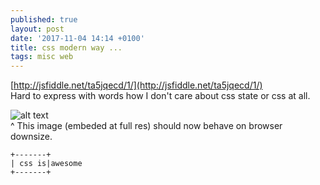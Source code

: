 ```yaml
---
published: true
layout: post
date: '2017-11-04 14:14 +0100'
title: css modern way ...
tags: misc web
---
```

[http://jsfiddle.net/ta5jqecd/1/](http://jsfiddle.net/ta5jqecd/1/)  
Hard to express with words how I don't care about css state or css at all.

![alt text](//cdn.scrot.moe/images/2017/10/23/openbox9.png)  
^ This image (embeded at full res) should now behave on browser downsize.

    +-------+
    | css is|awesome
    +-------+


